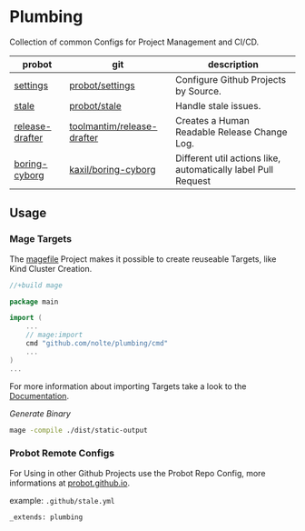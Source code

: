 # Plumbing

Collection of common Configs for Project Management and CI/CD.

probot                                                            | git                                                                         | description
----------------------------------------------------------------- | --------------------------------------------------------------------------- | -------------------------------------------------------------
[settings](https://probot.github.io/apps/settings/)               | [probot/settings](https://github.com/probot/settings)                       | Configure Github Projects by Source.
[stale](https://probot.github.io/apps/stale/)                     | [probot/stale](https://github.com/probot/stale)                             | Handle stale issues.
[release-drafter](https://probot.github.io/apps/release-drafter/) | [toolmantim/release-drafter](https://github.com/toolmantim/release-drafter) | Creates a Human Readable Release Change Log.
[boring-cyborg](https://probot.github.io/apps/boring-cyborg/)     | [kaxil/boring-cyborg](https://github.com/kaxil/boring-cyborg)               | Different util actions like, automatically label Pull Request

## Usage

### Mage Targets

The [magefile](https://magefile.org/magefiles/) Project makes it possible to create reuseable Targets, like Kind Cluster Creation.

```go
//+build mage

package main

import (
    ...
    // mage:import
    cmd "github.com/nolte/plumbing/cmd"
    ...
)
...
```

For more information about importing Targets take a look to the [Documentation](https://magefile.org/importing/).

_Generate Binary_

```sh
mage -compile ./dist/static-output
```

### Probot Remote Configs

For Using in other Github Projects use the Probot Repo Config, more informations at [probot.github.io](https://probot.github.io/docs/best-practices/#configuration).

example: `.github/stale.yml`

```ỳaml
_extends: plumbing
```
